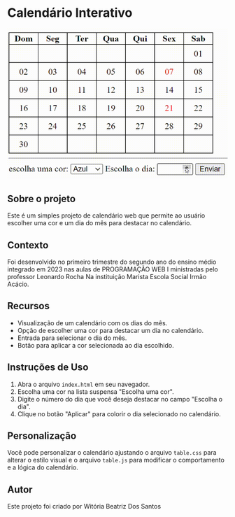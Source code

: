 
# Calendário Interativo 


<img src="imgs/Funcionando.gif">

## Sobre o projeto 

Este é um simples projeto de calendário web que permite ao usuário escolher uma cor e um dia do mês para destacar no calendário.

## Contexto

Foi desenvolvido no primeiro trimestre do segundo ano do ensino médio integrado em 2023 nas aulas de PROGRAMAÇÃO WEB I ministradas pelo professor Leonardo Rocha Na instituição Marista Escola Social Irmão Acácio.

## Recursos

- Visualização de um calendário com os dias do mês.
- Opção de escolher uma cor para destacar um dia no calendário.
- Entrada para selecionar o dia do mês.
- Botão para aplicar a cor selecionada ao dia escolhido.

## Instruções de Uso

1. Abra o arquivo `index.html` em seu navegador.
2. Escolha uma cor na lista suspensa "Escolha uma cor".
3. Digite o número do dia que você deseja destacar no campo "Escolha o dia".
4. Clique no botão "Aplicar" para colorir o dia selecionado no calendário.

## Personalização

Você pode personalizar o calendário ajustando o arquivo `table.css` para alterar o estilo visual e o arquivo `table.js` para modificar o comportamento e a lógica do calendário.

## Autor
Este projeto foi criado por Witória Beatriz Dos Santos